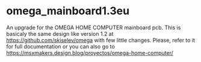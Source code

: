 # omega_mainboard1.3eu
An upgrade for the OMEGA HOME COMPUTER mainboard pcb.
This is basicaly the same design like version 1.2 at https://github.com/skiselev/omega with few little changes.
Please, refer to it for full documentation or you can also go to https://msxmakers.design.blog/proyectos/omega-home-computer/


